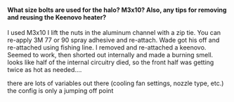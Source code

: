 #### What size bolts are used for the halo?  M3x10?  Also, any tips for removing and reusing the Keenovo heater?

I used M3x10 I lift the nuts in the aluminum channel with a zip tie.
You can re-apply 3M 77 or 90 spray adhesive and re-attach.
Wade got his off and re-attached using fishing line.
I removed and re-attached a keenovo. Seemed to work, then shorted out internally and made a burning smell. looks like half of the internal circuitry died, so the front half was getting twice as hot as needed....



there are lots of variables out there (cooling fan settings, nozzle type, etc.)
the config is only a jumping off point
